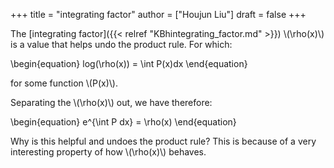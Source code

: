 +++
title = "integrating factor"
author = ["Houjun Liu"]
draft = false
+++

The [integrating factor]({{< relref "KBhintegrating_factor.md" >}}) \\(\rho(x)\\) is a value that helps undo the product rule. For which:

\begin{equation}
    log(\rho(x)) = \int P(x)dx
\end{equation}

for some function \\(P(x)\\).

Separating the \\(\rho(x)\\) out, we have therefore:

\begin{equation}
    e^{\int P dx} = \rho(x)
\end{equation}

Why is this helpful and undoes the product rule? This is because of a very interesting property of how \\(\rho(x)\\) behaves.